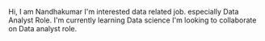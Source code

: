 Hi, I am Nandhakumar
I'm interested data related job. especially Data Analyst Role.
I'm currently learning Data science
I'm looking to collaborate on Data analyst role.
<!---
Nandhu-97/Nandhu-97 is a ✨ special ✨ repository because its `README.md` (this file) appears on your GitHub profile.
You can click the Preview link to take a look at your changes.
--->
